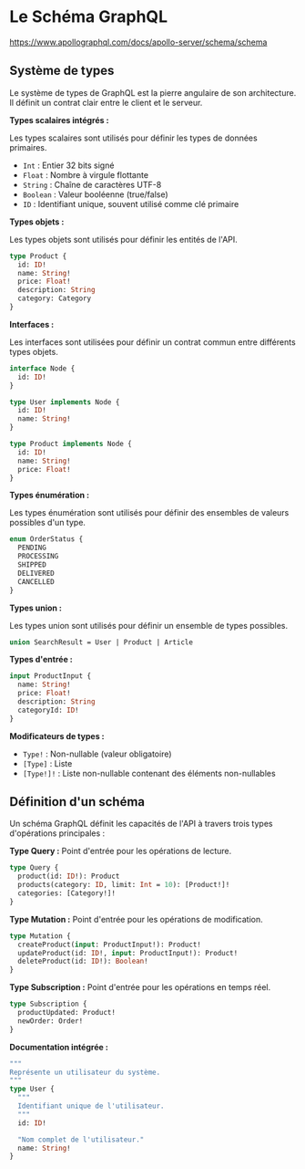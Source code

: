 # Le Schéma GraphQL

https://www.apollographql.com/docs/apollo-server/schema/schema

## Système de types

Le système de types de GraphQL est la pierre angulaire de son architecture. Il définit un contrat clair entre le client et le serveur.

**Types scalaires intégrés :**

Les types scalaires sont utilisés pour définir les types de données primaires.

- `Int` : Entier 32 bits signé
- `Float` : Nombre à virgule flottante
- `String` : Chaîne de caractères UTF-8
- `Boolean` : Valeur booléenne (true/false)
- `ID` : Identifiant unique, souvent utilisé comme clé primaire

**Types objets :**

Les types objets sont utilisés pour définir les entités de l'API.

```graphql
type Product {
  id: ID!
  name: String!
  price: Float!
  description: String
  category: Category
}
```

**Interfaces :**

Les interfaces sont utilisées pour définir un contrat commun entre différents types objets.

```graphql
interface Node {
  id: ID!
}

type User implements Node {
  id: ID!
  name: String!
}

type Product implements Node {
  id: ID!
  name: String!
  price: Float!
}
```

**Types énumération :**

Les types énumération sont utilisés pour définir des ensembles de valeurs possibles d'un type.

```graphql
enum OrderStatus {
  PENDING
  PROCESSING
  SHIPPED
  DELIVERED
  CANCELLED
}
```

**Types union :**

Les types union sont utilisés pour définir un ensemble de types possibles.

```graphql
union SearchResult = User | Product | Article
```

**Types d'entrée :**

```graphql
input ProductInput {
  name: String!
  price: Float!
  description: String
  categoryId: ID!
}
```

**Modificateurs de types :**

- `Type!` : Non-nullable (valeur obligatoire)
- `[Type]` : Liste
- `[Type!]!` : Liste non-nullable contenant des éléments non-nullables

## Définition d'un schéma

Un schéma GraphQL définit les capacités de l'API à travers trois types d'opérations principales :

**Type Query :**
Point d'entrée pour les opérations de lecture.

```graphql
type Query {
  product(id: ID!): Product
  products(category: ID, limit: Int = 10): [Product!]!
  categories: [Category!]!
}
```

**Type Mutation :**
Point d'entrée pour les opérations de modification.

```graphql
type Mutation {
  createProduct(input: ProductInput!): Product!
  updateProduct(id: ID!, input: ProductInput!): Product!
  deleteProduct(id: ID!): Boolean!
}
```

**Type Subscription :**
Point d'entrée pour les opérations en temps réel.

```graphql
type Subscription {
  productUpdated: Product!
  newOrder: Order!
}
```

**Documentation intégrée :**

```graphql
"""
Représente un utilisateur du système.
"""
type User {
  """
  Identifiant unique de l'utilisateur.
  """
  id: ID!

  "Nom complet de l'utilisateur."
  name: String!
}
```
